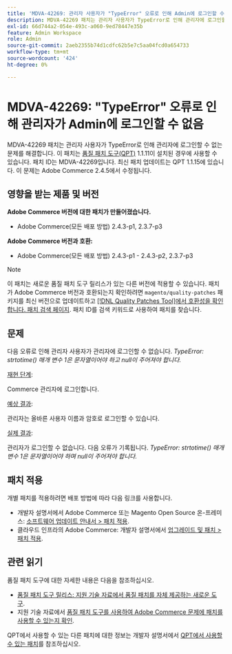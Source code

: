 ```yaml
---
title: 'MDVA-42269: 관리자 사용자가 "TypeError" 오류로 인해 Admin에 로그인할 수 없음'
description: MDVA-42269 패치는 관리자 사용자가 TypeError로 인해 관리자에 로그인할 수 없는 문제를 해결합니다. 이 패치는 [Quality Patches Tool (QPT)](/help/announcements/adobe-commerce-announcements/magento-quality-patches-released-new-tool-to-self-serve-quality-patches.md) 1.1.11이 설치된 경우 사용할 수 있습니다.  패치 ID는 MDVA-42269입니다.  최신 패치 업데이트는 QPT 1.1.15에 있습니다. 이 문제는 Adobe Commerce 2.4.5에서 수정됩니다.
exl-id: 66d744a2-054e-493c-a060-9ed78447e35b
feature: Admin Workspace
role: Admin
source-git-commit: 2aeb2355b74d1cdfc62b5e7c5aa04fcd0a654733
workflow-type: tm+mt
source-wordcount: '424'
ht-degree: 0%

---
```


# MDVA-42269: &quot;TypeError&quot; 오류로 인해 관리자가 Admin에 로그인할 수 없음

MDVA-42269 패치는 관리자 사용자가 TypeError로 인해 관리자에 로그인할 수 없는 문제를 해결합니다. 이 패치는 [품질 패치 도구(QPT)](/help/announcements/adobe-commerce-announcements/magento-quality-patches-released-new-tool-to-self-serve-quality-patches.md) 1.1.11이 설치된 경우에 사용할 수 있습니다.  패치 ID는 MDVA-42269입니다.  최신 패치 업데이트는 QPT 1.1.15에 있습니다. 이 문제는 Adobe Commerce 2.4.5에서 수정됩니다.

## 영향을 받는 제품 및 버전

**Adobe Commerce 버전에 대한 패치가 만들어졌습니다.**

* Adobe Commerce(모든 배포 방법) 2.4.3-p1, 2.3.7-p3

**Adobe Commerce 버전과 호환:**

* Adobe Commerce(모든 배포 방법) 2.4.3-p1 - 2.4.3-p2, 2.3.7-p3

>[!NOTE]
>
>이 패치는 새로운 품질 패치 도구 릴리스가 있는 다른 버전에 적용할 수 있습니다. 패치가 Adobe Commerce 버전과 호환되는지 확인하려면 `magento/quality-patches` 패키지를 최신 버전으로 업데이트하고 [[!DNL Quality Patches Tool]에서 호환성을 확인합니다. 패치 검색 페이지](https://experienceleague.adobe.com/tools/commerce-quality-patches/index.html?lang=ko). 패치 ID를 검색 키워드로 사용하여 패치를 찾습니다.

## 문제

다음 오류로 인해 관리자 사용자가 관리자에 로그인할 수 없습니다. *TypeError: strtotime() 매개 변수 1은 문자열이어야 하고 null이 주어져야 합니다.*

<u>재현 단계</u>:

Commerce 관리자에 로그인합니다.

<u>예상 결과</u>:

관리자는 올바른 사용자 이름과 암호로 로그인할 수 있습니다.

<u>실제 결과</u>:

관리자가 로그인할 수 없습니다. 다음 오류가 기록됩니다. *TypeError: strtotime() 매개 변수 1은 문자열이어야 하며 null이 주어져야 합니다.*

## 패치 적용

개별 패치를 적용하려면 배포 방법에 따라 다음 링크를 사용합니다.

* 개발자 설명서에서 Adobe Commerce 또는 Magento Open Source 온-프레미스: [소프트웨어 업데이트 안내서 > 패치 적용](https://experienceleague.adobe.com/ko/docs/commerce-operations/tools/quality-patches-tool/usage).
* 클라우드 인프라의 Adobe Commerce: 개발자 설명서에서 [업그레이드 및 패치 > 패치 적용](https://experienceleague.adobe.com/ko/docs/commerce-cloud-service/user-guide/develop/upgrade/apply-patches).

## 관련 읽기

품질 패치 도구에 대한 자세한 내용은 다음을 참조하십시오.

* [품질 패치 도구 릴리스: 지원 기술 자료에서 품질 패치를 자체 제공하는 새로운 도구](/help/announcements/adobe-commerce-announcements/magento-quality-patches-released-new-tool-to-self-serve-quality-patches.md).
* 지원 기술 자료에서 [품질 패치 도구를 사용하여 Adobe Commerce 문제에 패치를 사용할 수 있는지 확인](/help/support-tools/patches-available-in-qpt-tool/check-patch-for-magento-issue-with-magento-quality-patches.md).

QPT에서 사용할 수 있는 다른 패치에 대한 정보는 개발자 설명서에서 [QPT에서 사용할 수 있는 패치](https://experienceleague.adobe.com/tools/commerce-quality-patches/index.html?lang=ko)를 참조하십시오.
